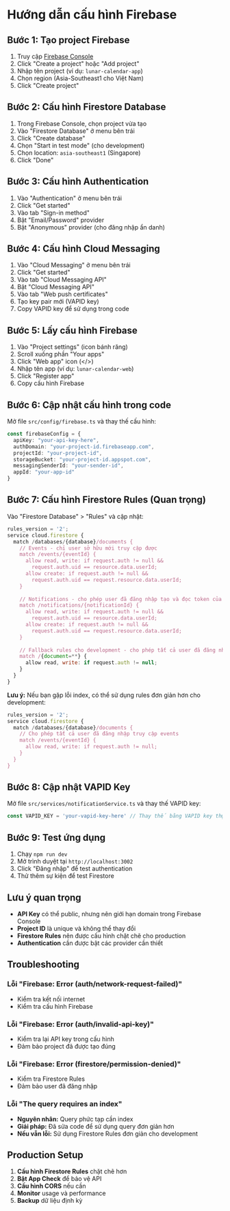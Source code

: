 # Hướng dẫn cấu hình Firebase

## Bước 1: Tạo project Firebase

1. Truy cập [Firebase Console](https://console.firebase.google.com/)
2. Click "Create a project" hoặc "Add project"
3. Nhập tên project (ví dụ: `lunar-calendar-app`)
4. Chọn region (Asia-Southeast1 cho Việt Nam)
5. Click "Create project"

## Bước 2: Cấu hình Firestore Database

1. Trong Firebase Console, chọn project vừa tạo
2. Vào "Firestore Database" ở menu bên trái
3. Click "Create database"
4. Chọn "Start in test mode" (cho development)
5. Chọn location: `asia-southeast1` (Singapore)
6. Click "Done"

## Bước 3: Cấu hình Authentication

1. Vào "Authentication" ở menu bên trái
2. Click "Get started"
3. Vào tab "Sign-in method"
4. Bật "Email/Password" provider
5. Bật "Anonymous" provider (cho đăng nhập ẩn danh)

## Bước 4: Cấu hình Cloud Messaging

1. Vào "Cloud Messaging" ở menu bên trái
2. Click "Get started"
3. Vào tab "Cloud Messaging API"
4. Bật "Cloud Messaging API"
5. Vào tab "Web push certificates"
6. Tạo key pair mới (VAPID key)
7. Copy VAPID key để sử dụng trong code

## Bước 5: Lấy cấu hình Firebase

1. Vào "Project settings" (icon bánh răng)
2. Scroll xuống phần "Your apps"
3. Click "Web app" icon (</>)
4. Nhập tên app (ví dụ: `lunar-calendar-web`)
5. Click "Register app"
6. Copy cấu hình Firebase

## Bước 6: Cập nhật cấu hình trong code

Mở file `src/config/firebase.ts` và thay thế cấu hình:

```typescript
const firebaseConfig = {
  apiKey: "your-api-key-here",
  authDomain: "your-project-id.firebaseapp.com",
  projectId: "your-project-id",
  storageBucket: "your-project-id.appspot.com",
  messagingSenderId: "your-sender-id",
  appId: "your-app-id"
}
```

## Bước 7: Cấu hình Firestore Rules (Quan trọng)

Vào "Firestore Database" > "Rules" và cập nhật:

```javascript
rules_version = '2';
service cloud.firestore {
  match /databases/{database}/documents {
    // Events - chỉ user sở hữu mới truy cập được
    match /events/{eventId} {
      allow read, write: if request.auth != null && 
        request.auth.uid == resource.data.userId;
      allow create: if request.auth != null && 
        request.auth.uid == request.resource.data.userId;
    }
    
    // Notifications - cho phép user đã đăng nhập tạo và đọc token của mình
    match /notifications/{notificationId} {
      allow read, write: if request.auth != null && 
        request.auth.uid == resource.data.userId;
      allow create: if request.auth != null && 
        request.auth.uid == request.resource.data.userId;
    }
    
    // Fallback rules cho development - cho phép tất cả user đã đăng nhập
    match /{document=**} {
      allow read, write: if request.auth != null;
    }
  }
}
```

**Lưu ý:** Nếu bạn gặp lỗi index, có thể sử dụng rules đơn giản hơn cho development:

```javascript
rules_version = '2';
service cloud.firestore {
  match /databases/{database}/documents {
    // Cho phép tất cả user đã đăng nhập truy cập events
    match /events/{eventId} {
      allow read, write: if request.auth != null;
    }
  }
}
```

## Bước 8: Cập nhật VAPID Key

Mở file `src/services/notificationService.ts` và thay thế VAPID key:

```typescript
const VAPID_KEY = 'your-vapid-key-here' // Thay thế bằng VAPID key thực tế
```

## Bước 9: Test ứng dụng

1. Chạy `npm run dev`
2. Mở trình duyệt tại `http://localhost:3002`
3. Click "Đăng nhập" để test authentication
4. Thử thêm sự kiện để test Firestore

## Lưu ý quan trọng

- **API Key** có thể public, nhưng nên giới hạn domain trong Firebase Console
- **Project ID** là unique và không thể thay đổi
- **Firestore Rules** nên được cấu hình chặt chẽ cho production
- **Authentication** cần được bật các provider cần thiết

## Troubleshooting

### Lỗi "Firebase: Error (auth/network-request-failed)"
- Kiểm tra kết nối internet
- Kiểm tra cấu hình Firebase

### Lỗi "Firebase: Error (auth/invalid-api-key)"
- Kiểm tra lại API key trong cấu hình
- Đảm bảo project đã được tạo đúng

### Lỗi "Firebase: Error (firestore/permission-denied)"
- Kiểm tra Firestore Rules
- Đảm bảo user đã đăng nhập

### Lỗi "The query requires an index"
- **Nguyên nhân:** Query phức tạp cần index
- **Giải pháp:** Đã sửa code để sử dụng query đơn giản hơn
- **Nếu vẫn lỗi:** Sử dụng Firestore Rules đơn giản cho development

## Production Setup

1. **Cấu hình Firestore Rules** chặt chẽ hơn
2. **Bật App Check** để bảo vệ API
3. **Cấu hình CORS** nếu cần
4. **Monitor** usage và performance
5. **Backup** dữ liệu định kỳ
